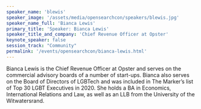 ```yaml
---
speaker_name: 'blewis'
speaker_image: '/assets/media/opensearchcon/speakers/blewis.jpg'
speaker_name_full: 'Bianca Lewis'
primary_title: 'Speaker: Bianca Lewis'
speaker_title_and_company: 'Chief Revenue Officer at Opster'
keynote_speaker: false
session_track: "Community"
permalink: '/events/opensearchcon/bianca-lewis.html'
---
```

Bianca Lewis is the Chief Revenue Officer at Opster and serves on the commercial advisory boards of a number of start-ups. Bianca also serves on the Board of Directors of LGBTech and was included in The Marker’s list of Top 30 LGBT Executives in 2020. She holds a BA in Economics, International Relations and Law, as well as an LLB from the University of the Witwatersrand.
